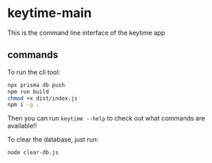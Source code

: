 # keytime-main

This is the command line interface of the keytime app

## commands

To run the cli tool:

```bash
npx prisma db push
npm run build
chmod +x dist/index.js
npm i -g .
```

Then you can run `keytime --help` to check out what commands are available!!

To clear the database, just run:

```bash
node clear-db.js
```
